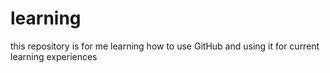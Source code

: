# learning
this repository is for me learning how to use GitHub and using it for current learning experiences
